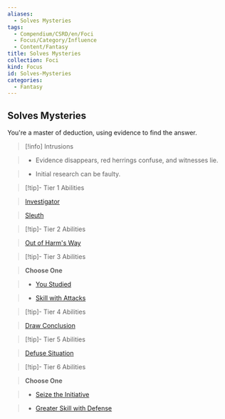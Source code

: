 ```yaml
---
aliases:
  - Solves Mysteries
tags:
  - Compendium/CSRD/en/Foci
  - Focus/Category/Influence
  - Content/Fantasy
title: Solves Mysteries
collection: Foci
kind: Focus
id: Solves-Mysteries
categories:
  - Fantasy
---
```

## Solves Mysteries    
You're a master of deduction, using evidence to find the answer.    
  
>[!info] Intrusions    
>- Evidence disappears, red herrings confuse, and witnesses lie.    
>- Initial research can be faulty.    
  
  
>[!tip]- Tier 1 Abilities    
> [Investigator](Investigator.md)    
> [Sleuth](Sleuth.md)    
  
  
>[!tip]- Tier 2 Abilities    
> [Out of Harm's Way](Out-of-Harm's-Way.md)    
  
  
>[!tip]- Tier 3 Abilities    
> **Choose One**    
>- [You Studied](You-Studied.md)    
>- [Skill with Attacks](Skill-With-Attacks.md)    
  
  
>[!tip]- Tier 4 Abilities    
> [Draw Conclusion](Draw-Conclusion.md)    
  
  
>[!tip]- Tier 5 Abilities    
> [Defuse Situation](Defuse-Situation.md)    
  
  
>[!tip]- Tier 6 Abilities    
> **Choose One**    
>- [Seize the Initiative](Seize-the-Initiative.md)    
>- [Greater Skill with Defense](Greater-Skill-With-Defense.md)
